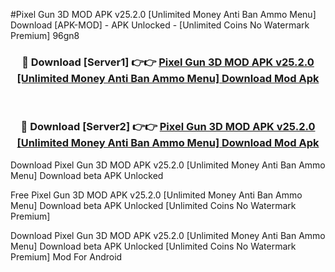 #Pixel Gun 3D MOD APK v25.2.0 [Unlimited Money Anti Ban Ammo Menu] Download [APK-MOD] - APK Unlocked - [Unlimited Coins No Watermark Premium] 96gn8



<div align="center">

<h3>🔴 Download [Server1] 👉👉 <a href="https://momento.my/?title=Pixel_Gun_3D_MOD_APK_v25.2.0_[Unlimited_Money_Anti_Ban_Ammo_Menu]_Download">Pixel Gun 3D MOD APK v25.2.0 [Unlimited Money Anti Ban Ammo Menu] Download Mod Apk</a></h3><br>

<h3>🔴 Download [Server2] 👉👉 <a href="https://momento.my/?title=Pixel_Gun_3D_MOD_APK_v25.2.0_[Unlimited_Money_Anti_Ban_Ammo_Menu]_Download">Pixel Gun 3D MOD APK v25.2.0 [Unlimited Money Anti Ban Ammo Menu] Download Mod Apk</a></h3>
</div>



Download Pixel Gun 3D MOD APK v25.2.0 [Unlimited Money Anti Ban Ammo Menu] Download beta APK Unlocked

Free Pixel Gun 3D MOD APK v25.2.0 [Unlimited Money Anti Ban Ammo Menu] Download beta APK Unlocked [Unlimited Coins No Watermark Premium]

Download Pixel Gun 3D MOD APK v25.2.0 [Unlimited Money Anti Ban Ammo Menu] Download beta APK Unlocked [Unlimited Coins No Watermark Premium] Mod For Android
